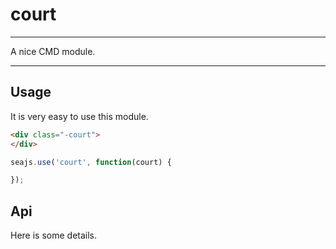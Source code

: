 # court

---

A nice CMD module.

---

## Usage

It is very easy to use this module.

````html
<div class="-court">
</div>
````

```javascript
seajs.use('court', function(court) {

});
```

## Api

Here is some details.
